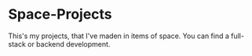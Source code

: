 # Space-Projects
This's my projects, that I've maden in items of space. You can find a full-stack or backend development. 
